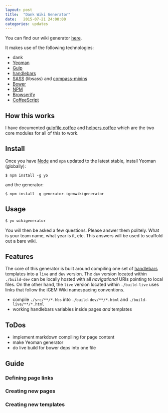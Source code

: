 ```yaml
---
layout: post
title:  "Dank Wiki Generator"
date:   2015-07-21 24:00:00
categories: updates
---
```


You can find our wiki generator [here](https://github.com/igemuoftATG/wiki2015).

It makes use of the following technologies:

* dank
* [Yeoman](http://yeoman.io/)
* [Gulp](http://gulpjs.com/)
* [handlebars](http://handlebarsjs.com/)
* [SASS](http://sass-lang.com/) (libsass) and [compass-mixins](https://github.com/Igosuki/compass-mixins)
* [Bower](http://bower.io/)
* [NPM](https://www.npmjs.com/)
* [Browserify](http://browserify.org/)
* [CoffeeScript](http://coffeescript.org/)

## How this works

I have documented
[gulpfile.coffee](http://45.55.193.224/wiki2015/docs/gulpfile.html) and
[helpers.coffee](http://45.55.193.224/wiki2015/docs/helpers.html) which are the
two core modules for all of this to work.

## Install

Once you have [Node](http://nodejs.org) and `npm` updated to the latest stable,
install Yeoman (globally):

```
$ npm install -g yo
```

and the generator:

```
$ npm install -g generator-igemwikigenerator
```

## Usage

```bash
$ yo wikigenerator
```

You will then be asked a few questions. Please answer them politely. What is
your team name, what year is it, etc. This answers will be used to scaffold out
a bare wiki.

## Features

The core of this generator is built around compiling one set of
[handlebars](http://handlebarsjs.com/) templates into a `live` and `dev`
version. The `dev` version located within `./build-dev` can be locally hosted
with all *navigational* URIs pointing to local files. On the other hand, the
`live` version located within `./build-live` uses links that follow the iGEM
Wiki namespacing conventions.

* compile `./src/**/*.hbs` into `./build-dev/**/*.html` and `./build-live/**/*.html`
* working handlebars variables inside pages *and* templates

## ToDos

* implement markdown compiling for page content
* make Yeoman generator
* do live build for bower deps into one file

## Guide

### Defining page links

### Creating new pages

### Creating new templates
